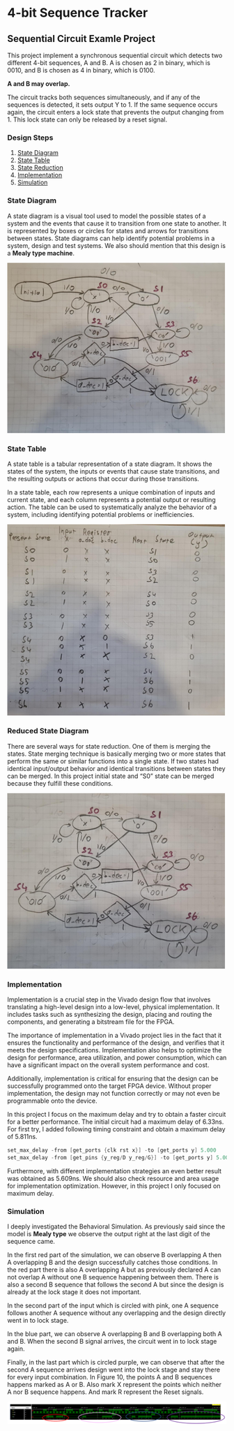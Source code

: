# 4-bit Sequence Tracker
## Sequential Circuit Examle Project
This project implement a synchronous sequential circuit which detects two different 4-bit sequences, A and B. 
A is chosen as 2 in binary, which is 0010, and B is chosen as 4 in binary, which is 0100.

__A and B may overlap.__  

The circuit tracks both sequences simultaneously, and if any of the sequences is detected, it sets output Y to 1. If the same sequence occurs again, the circuit enters a lock state that prevents the output changing from 1. This lock state can only be released by a reset signal. 

### Design Steps
1. [State Diagram](https://github.com/RawAnger/4-bit-Sequence-Tracker/edit/master/README.md#state-diagram)
2. [State Table](https://github.com/RawAnger/4-bit-Sequence-Tracker/edit/master/README.md#state-table)
3. [State Reduction](https://github.com/RawAnger/4-bit-Sequence-Tracker/edit/master/README.md#reduced-state-diagram)
4. [Implementation](https://github.com/RawAnger/4-bit-Sequence-Tracker/edit/master/README.md#implementation)
5. [Simulation](https://github.com/RawAnger/4-bit-Sequence-Tracker/edit/master/README.md#simulation)


### State Diagram
A state diagram is a visual tool used to model the possible states of a system and the events that cause it to transition from one state to another. It is represented by boxes or circles for states and arrows for transitions between states. State diagrams can help identify potential problems in a system, design and test systems. We also should mention that this design is a __Mealy type machine__.

<img src="Assets/state_diagram.jpeg" alt="State Diagram" width="500">

### State Table
A state table is a tabular representation of a state diagram. It shows the states of the system, the inputs or events that cause state transitions, and the resulting outputs or actions that occur during those transitions.

In a state table, each row represents a unique combination of inputs and current state, and each column represents a potential output or resulting action. The table can be used to systematically analyze the behavior of a system, including identifying potential problems or inefficiencies.

<img src="Assets/state_table.jpeg" alt="State Diagram" width="500">

### Reduced State Diagram
There are several ways for state reduction. One of them is merging the states. State merging technique 
is basically merging two or more states that perform the same or similar functions into a single state. If 
two states had identical input/output behavior and identical transitions between states they can be 
merged. In this project initial state and “S0” state can be merged because they fulfill these conditions.

<img src="Assets/state_diagram_wo_initial.jpeg" alt="Reduced State Diagram" width="500">

### Implementation
Implementation is a crucial step in the Vivado design flow that involves translating a high-level design into a low-level, physical implementation. It includes tasks such as synthesizing the design, placing and routing the components, and generating a bitstream file for the FPGA.

The importance of implementation in a Vivado project lies in the fact that it ensures the functionality and performance of the design, and verifies that it meets the design specifications. Implementation also helps to optimize the design for performance, area utilization, and power consumption, which can have a significant impact on the overall system performance and cost.

Additionally, implementation is critical for ensuring that the design can be successfully programmed onto the target FPGA device. Without proper implementation, the design may not function correctly or may not even be programmable onto the device.

In this project I focus on the maximum delay and try to obtain a faster circuit for a better performance. The initial circuit had a maximum delay of 6.33ns. For first try, I added following timing constraint and obtain a maximum delay of 5.811ns.

```c
set_max_delay -from [get_ports {clk rst x}] -to [get_ports y] 5.000
set_max_delay -from [get_pins {y_reg/D y_reg/G}] -to [get_ports y] 5.000
```

Furthermore, with different implementation strategies an even better result was obtained as 5.609ns. 
We should also check resource and area usage for implementation optimization. However, in this project I only focused on maximum delay.

### Simulation

I deeply investigated the Behavioral Simulation. 
As previously said since the model is __Mealy type__ we observe the output right at the last digit of the sequence came. 

  In the first red part of the simulation, we can observe B overlapping A then A overlapping B and the design successfully catches those conditions. In the red part there is also A overlapping A but as previously declared A can not overlap A without one B sequence happening between them. There is also a second B sequence that follows the second A but since the design is already at the lock stage it does not important. 
  
  In the second part of the input which is circled with pink, one A sequence follows another A 
sequence without any overlapping and the design directly went in to lock stage. 

  In the blue part, we can observe A overlapping B and B overlapping both A and B. When the second B signal arrives, the circuit went in to lock stage again. 
  
  Finally, in the last part which is circled purple, we can observe that after the second A sequence arrives design went into the lock stage and stay there for every input combination. 
In Figure 10, the points A and B sequences happens marked as A or B. Also mark X represent the points which neither A nor B sequence happens. And mark R represent the Reset signals.

<img src="Assets/behavioral_marked.png" alt="Reduced State Diagram">

